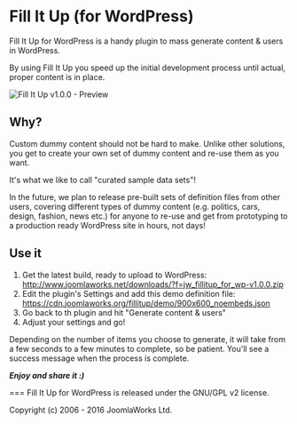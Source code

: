 # Fill It Up (for WordPress)
Fill It Up for WordPress is a handy plugin to mass generate content &amp; users in WordPress.

By using Fill It Up you speed up the initial development process until actual, proper content is in place.

![Fill It Up v1.0.0 - Preview](https://cdn.joomlaworks.org/fillitup/assets/fill-it-up_v1.0.0_preview.png)


## Why?
Custom dummy content should not be hard to make. Unlike other solutions, you get to create your own set of dummy content and re-use them as you want.

It's what we like to call "curated sample data sets"!

In the future, we plan to release pre-built sets of definition files from other users, covering different types of dummy content (e.g. politics, cars, design, fashion, news etc.) for anyone to re-use and get from prototyping to a production ready WordPress site in hours, not days!


## Use it
1. Get the latest build, ready to upload to WordPress: http://www.joomlaworks.net/downloads/?f=jw_fillitup_for_wp-v1.0.0.zip
2. Edit the plugin's Settings and add this demo definition file: https://cdn.joomlaworks.org/fillitup/demo/900x600_noembeds.json
3. Go back to th plugin and hit "Generate content & users"
4. Adjust your settings and go!

Depending on the number of items you choose to generate, it will take from a few seconds to a few minutes to complete, so be patient. You'll see a success message when the process is complete.

***Enjoy and share it :)***

===
Fill It Up for WordPress is released under the GNU/GPL v2 license.

Copyright (c) 2006 - 2016 JoomlaWorks Ltd.
